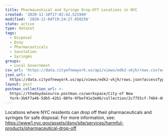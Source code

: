 ```yaml
---
title: Pharmaceutical and Syringe Drop-Off Locations in NYC
created: '2020-11-10T17:02:42.521949'
modified: '2020-12-04T19:24:27.650256'
state: active
type: dataset
tags:
  - Disposal
  - Dsny
  - Pharmaceuticals
  - Sanitation
  - Syringes
groups:
  - Local Government
csv_url: 'https://data.cityofnewyork.us/api/views/edk2-vkjh/rows.csv?accessType=DOWNLOAD'
json_url: >-
  https://data.cityofnewyork.us/api/views/edk2-vkjh/rows.json?accessType=DOWNLOAD
layout: post
postman_collection_url: >-
  https://thedaydasource.postman.co/workspace/City-of New
  York~3b6f7a46-5db5-42b1-80fe-9fbef41e3e06/collection/2c7755cf-7464-4001-a52b-0ef04cf41166
---
```

Locations where NYC residents can drop off their pharmaceuticals and syringes for safe disposal. For more information, see: https://www1.nyc.gov/assets/dsny/site/services/harmful-products/pharmaceutical-drop-off
